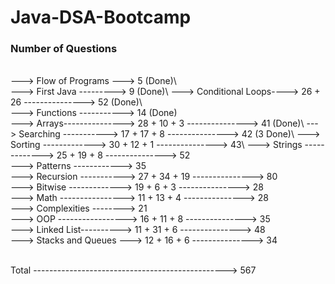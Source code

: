 # Java-DSA-Bootcamp    
  
### Number of Questions  
\
---> Flow of Programs ---> 5 (Done)\    
---> First Java ---------> 9 (Done)\ 
---> Conditional Loops----> 26 + 26 ---------------> 52 (Done)\  
---> Functions -----------> 14 (Done)\
---> Arrays---------------> 28 + 10 + 3 ---------------> 41 (Done)\ 
---> Searching -----------> 17 + 17 + 8 ---------------> 42 (3 Done)\ 
---> Sorting -------------> 30 + 12 + 1 ---------------> 43\ 
---> Strings -------------> 25 + 19 + 8 ---------------> 52\
---> Patterns ------------> 35\
---> Recursion -----------> 27 + 34 + 19 ---------------> 80\
---> Bitwise -------------> 19 + 6 + 3 ---------------> 28\
---> Math ----------------> 11 + 13 + 4 ---------------> 28\
---> Complexities --------> 21\
---> OOP -----------------> 16 + 11 + 8 ---------------> 35\
---> Linked List----------> 11 + 31 + 6 ---------------> 48\
---> Stacks and Queues ---> 12 + 16 + 6 ---------------> 34

\
Total ------------------------------------------------> 567 


